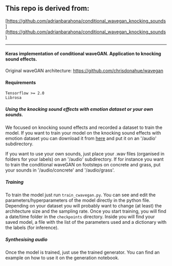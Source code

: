 ## This repo is derived from:

[https://github.com/adrianbarahona/conditional_wavegan_knocking_sounds](https://github.com/adrianbarahona/conditional_wavegan_knocking_sounds)

---

#### Keras implementation of conditional waveGAN. Application to knocking sound effects.

Original waveGAN architecture: https://github.com/chrisdonahue/wavegan

#### Requirements
```
Tensorflow >= 2.0
Librosa
```

##### Using the knocking sound effects with emotion dataset or your own sounds.

We focused on knocking sound effects and recorded a dataset to train the model. If you want to train your model on the knocking sound effects with emotion dataset you can download it from [here](https://zenodo.org/record/3668503) and put it on an '/audio' subdirectory.

If you want to use your own sounds, just place your .wav files (organised in folders for your labels) on an '/audio' subdirectory. If for instance you want to train the conditional waveGAN on footsteps on concrete and grass, put your sounds in '/audio/concrete' and '/audio/grass'.

##### Training

To train the model just run ``` train_cwavegan.py ```. You can see and edit the parameters/hyperparameters of the model directly in the python file. Depending on your dataset you will probably want to change (at least) the architecture size and the sampling rate.  Once you start training, you will find a date/time folder in the ```checkpoints``` directory. Inside you will find your saved model, a file with the list of the parameters used and a dictionary with the labels (for inference).


##### Synthesising audio

Once the model is trained, just use the trained generator. You can find an example on how to use it on the generation notebook.
